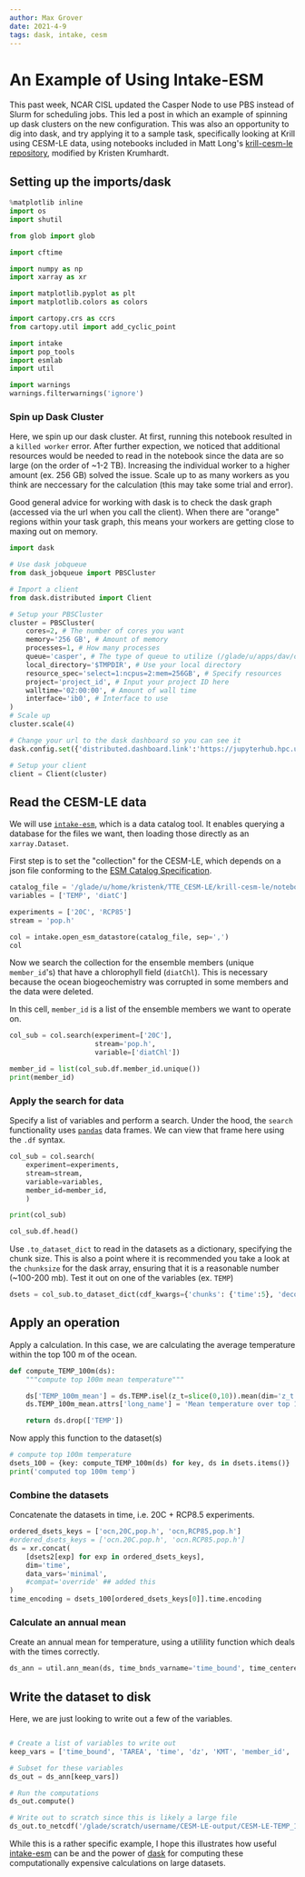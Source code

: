 ```yaml
---
author: Max Grover
date: 2021-4-9
tags: dask, intake, cesm
---
```


# An Example of Using Intake-ESM

This past week, NCAR CISL updated the Casper Node to use PBS instead of Slurm for scheduling jobs. This led a post in which an example of spinning up dask clusters on the new configuration. This was also an opportunity to dig into dask, and try applying it to a sample task, specifically looking at Krill using CESM-LE data, using notebooks included in Matt Long's [krill-cesm-le repository](https://github.com/matt-long/krill-cesm-le), modified by Kristen Krumhardt.

## Setting up the imports/dask

```python
%matplotlib inline
import os
import shutil

from glob import glob

import cftime

import numpy as np
import xarray as xr

import matplotlib.pyplot as plt
import matplotlib.colors as colors

import cartopy.crs as ccrs
from cartopy.util import add_cyclic_point

import intake
import pop_tools
import esmlab
import util

import warnings
warnings.filterwarnings('ignore')
```

### Spin up Dask Cluster

Here, we spin up our dask cluster. At first, running this notebook resulted in a `killed worker` error. After further expection, we noticed that additional resources would be needed to read in the notebook since the data are so large (on the order of ~1-2 TB). Increasing the individual worker to a higher amount (ex. 256 GB) solved the issue. Scale up to as many workers as you think are neccessary for the calculation (this may take some trial and error).

Good general advice for working with dask is to check the dask graph (accessed via the url when you call the client). When there are "orange" regions within your task graph, this means your workers are getting close to maxing out on memory.

```python
import dask

# Use dask jobqueue
from dask_jobqueue import PBSCluster

# Import a client
from dask.distributed import Client

# Setup your PBSCluster
cluster = PBSCluster(
    cores=2, # The number of cores you want
    memory='256 GB', # Amount of memory
    processes=1, # How many processes
    queue='casper', # The type of queue to utilize (/glade/u/apps/dav/opt/usr/bin/execcasper)
    local_directory='$TMPDIR', # Use your local directory
    resource_spec='select=1:ncpus=2:mem=256GB', # Specify resources
    project='project_id', # Input your project ID here
    walltime='02:00:00', # Amount of wall time
    interface='ib0', # Interface to use
)
# Scale up
cluster.scale(4)

# Change your url to the dask dashboard so you can see it
dask.config.set({'distributed.dashboard.link':'https://jupyterhub.hpc.ucar.edu/stable/user/{USER}/proxy/{port}/status'})

# Setup your client
client = Client(cluster)
```

## Read the CESM-LE data

We will use [`intake-esm`](https://intake-esm.readthedocs.io/en/latest/), which is a data catalog tool.
It enables querying a database for the files we want, then loading those directly as an `xarray.Dataset`.

First step is to set the "collection" for the CESM-LE, which depends on a json file conforming to the [ESM Catalog Specification](https://github.com/NCAR/esm-collection-spec).

```python
catalog_file = '/glade/u/home/kristenk/TTE_CESM-LE/krill-cesm-le/notebooks/data/glade-cesm1-le.json'
variables = ['TEMP', 'diatC']

experiments = ['20C', 'RCP85']
stream = 'pop.h'

col = intake.open_esm_datastore(catalog_file, sep=',')
col
```

Now we search the collection for the ensemble members (unique `member_id`'s) that have a chlorophyll field (`diatChl`). This is necessary because the ocean biogeochemistry was corrupted in some members and the data were deleted.

In this cell, `member_id` is a list of the ensemble members we want to operate on.

```python
col_sub = col.search(experiment=['20C'],
                     stream='pop.h',
                     variable=['diatChl'])

member_id = list(col_sub.df.member_id.unique())
print(member_id)
```

### Apply the search for data

Specify a list of variables and perform a search. Under the hood, the `search` functionality uses [`pandas`](https://pandas.pydata.org/) data frames. We can view that frame here using the `.df` syntax.

```python
col_sub = col.search(
    experiment=experiments,
    stream=stream,
    variable=variables,
    member_id=member_id,
    )

print(col_sub)

col_sub.df.head()
```

Use `.to_dataset_dict` to read in the datasets as a dictionary, specifying the chunk size. This is also a point where it is recommended you take a look at the `chunksize` for the dask array, ensuring that it is a reasonable number (~100-200 mb). Test it out on one of the variables (ex. `TEMP`)

```python
dsets = col_sub.to_dataset_dict(cdf_kwargs={'chunks': {'time':5}, 'decode_times': False})
```

## Apply an operation

Apply a calculation. In this case, we are calculating the average temperature within the top 100 m of the ocean.

```python
def compute_TEMP_100m(ds):
    """compute top 100m mean temperature"""

    ds['TEMP_100m_mean'] = ds.TEMP.isel(z_t=slice(0,10)).mean(dim='z_t')
    ds.TEMP_100m_mean.attrs['long_name'] = 'Mean temperature over top 100m'

    return ds.drop(['TEMP'])
```

Now apply this function to the dataset(s)

```python
# compute top 100m temperature
dsets_100 = {key: compute_TEMP_100m(ds) for key, ds in dsets.items()}
print('computed top 100m temp')
```

### Combine the datasets

Concatenate the datasets in time, i.e. 20C + RCP8.5 experiments.

```python
ordered_dsets_keys = ['ocn,20C,pop.h', 'ocn,RCP85,pop.h']
#ordered_dsets_keys = ['ocn.20C.pop.h', 'ocn.RCP85.pop.h']
ds = xr.concat(
    [dsets2[exp] for exp in ordered_dsets_keys],
    dim='time',
    data_vars='minimal',
    #compat='override' ## added this
)
time_encoding = dsets_100[ordered_dsets_keys[0]].time.encoding
```

### Calculate an annual mean

Create an annual mean for temperature, using a utilility function which deals with the times correctly.

```python
ds_ann = util.ann_mean(ds, time_bnds_varname='time_bound', time_centered=True)
```

## Write the dataset to disk

Here, we are just looking to write out a few of the variables.

```python

# Create a list of variables to write out
keep_vars = ['time_bound', 'TAREA', 'time', 'dz', 'KMT', 'member_id', 'TLAT', 'TLONG', 'TEMP_100m_mean']

# Subset for these variables
ds_out = ds_ann[keep_vars])

# Run the computations
ds_out.compute()

# Write out to scratch since this is likely a large file
ds_out.to_netcdf('/glade/scratch/username/CESM-LE-output/CESM-LE-TEMP_100m_mean.nc')
```

While this is a rather specific example, I hope this illustrates how useful [intake-esm](https://github.com/intake/intake-esm) can be and the power of [dask](https://docs.dask.org/en/latest/) for computing these computationally expensive calculations on large datasets.

